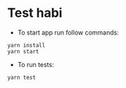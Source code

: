 # Test habi

* To start app run follow commands:
```shell
yarn install
yarn start
```

* To run tests:
```shell
yarn test
```